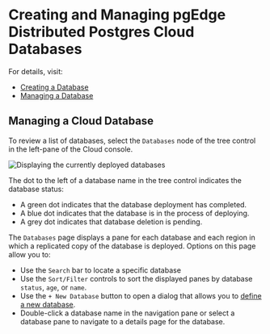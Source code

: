 # Creating and Managing pgEdge Distributed Postgres Cloud Databases

For details, visit:

* [Creating a Database](create_db.md)
* [Managing a Database](manage_db.md)

## Managing a Cloud Database

To review a list of databases, select the `Databases` node of the tree control in the left-pane of the Cloud console.

![Displaying the currently deployed databases](./images/database_panes.png)

The dot to the left of a database name in the tree control indicates the database status:

* A green dot indicates that the database deployment has completed.
* A blue dot indicates that the database is in the process of deploying.
* A grey dot indicates that database deletion is pending.

The `Databases` page displays a pane for each database and each region in which a replicated copy of the database is deployed. Options on this page allow you to:

* Use the `Search` bar to locate a specific database
* Use the `Sort/Filter` controls to sort the displayed panes by database `status`, `age`, or `name`.
* Use the `+ New Database` button to open a dialog that allows you to [define a new database](/cloud/database/create_db.md).
* Double-click a database name in the navigation pane or select a database pane to navigate to a details page for the database.
